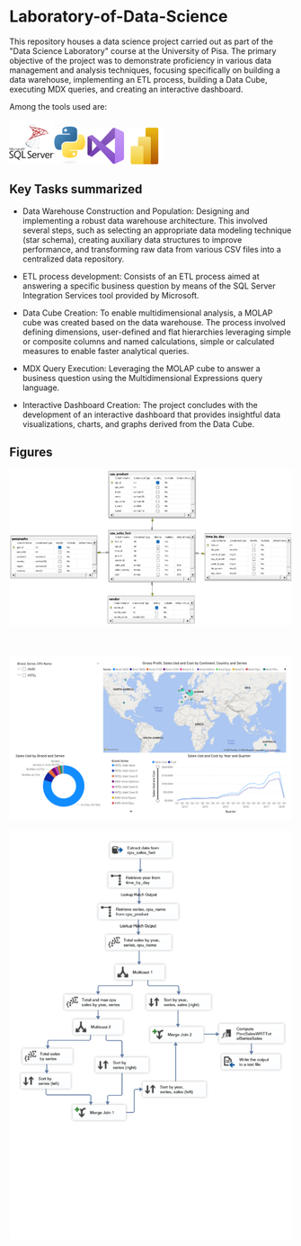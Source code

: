 # Laboratory-of-Data-Science
This repository houses a data science project carried out as part of the "Data Science Laboratory" course at the University of Pisa. The primary objective of the project was to demonstrate proficiency in various data management and analysis techniques, focusing specifically on building a data warehouse, implementing an ETL process, building a Data Cube, executing MDX queries, and creating an interactive dashboard.

Among the tools used are: 

<img src="./Figures/sql-server-logo.svg" width="80"><img src="./Figures/python-logo.svg" width="55"> <img src="./Figures/visual_studio.svg" width="65"> <img src="./Figures/powerbi-logo.svg" width="65">

## Key Tasks summarized

* Data Warehouse Construction and Population: Designing and implementing a robust data warehouse architecture. This involved several steps, such as selecting an appropriate data modeling technique (star schema), creating auxiliary data structures to improve performance, and transforming raw data from various CSV files into a centralized data repository.

* ETL process development: Consists of an ETL process aimed at answering a specific business question by means of the SQL Server Integration Services tool provided by Microsoft.

* Data Cube Creation: To enable multidimensional analysis, a MOLAP cube was created based on the data warehouse. The process involved defining dimensions, user-defined and flat hierarchies leveraging simple or composite columns and named calculations, simple or calculated measures to enable faster analytical queries.

* MDX Query Execution: Leveraging the MOLAP cube to answer a business question using the Multidimensional Expressions query language.

* Interactive Dashboard Creation: The project concludes with the development of an interactive dashboard that provides insightful data visualizations, charts, and graphs derived from the Data Cube.

## Figures 
<img src="./Figures/diagram.svg"> <br><br><br><br>
<img src="./Figures/dashboard.svg"> <br><br>
<img src="./Figures/SSIS_pipeline.svg">

